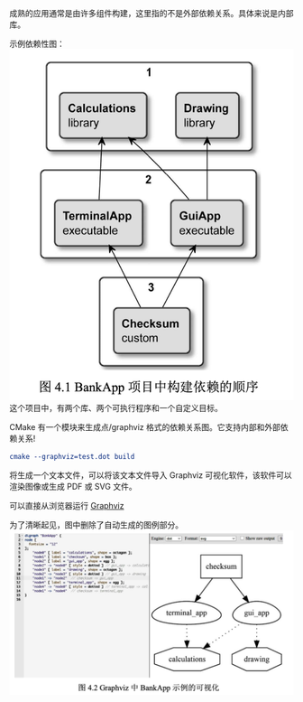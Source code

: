 成熟的应用通常是由许多组件构建，这里指的不是外部依赖关系。具体来说是内部库。

示例依赖性图：
![](../images/Pasted%20image%2020240517102542.png)
这个项目中，有两个库、两个可执行程序和一个自定义目标。

CMake 有一个模块来生成点/graphviz 格式的依赖关系图。它支持内部和外部依赖关系!
```cmake
cmake --graphviz=test.dot build
```
将生成一个文本文件，可以将该文本文件导入 Graphviz 可视化软件，该软件可以渲染图像或生成 PDF 或 SVG 文件。

可以直接从浏览器运行 [Graphviz](https://dreampuf.github.io/GraphvizOnline/)

为了清晰起见，图中删除了自动生成的图例部分。
![](../images/Pasted%20image%2020240517103001.png)